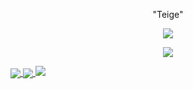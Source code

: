 <p align="center">"Teige"</p>
<p align="center"> 
  <img src="https://komarev.com/ghpvc/?username=tcrms"/> 
</p>

<p align="center">
  <a href="https://github.com/termed">
    <img src="[Discord Presence](https://lanyard-profile-readme.vercel.app/api/191149586054643712)(https://discord.com/users/191149586054643712)"/>
     </a>
</p>



<a href="https://github.com/termed">
  <img align="center" src="https://github-readme-stats.vercel.app/api/top-langs/?username=termed&layout=compact&theme=dark" />
  <a href="https://github.com/termed?tab=repositories">
<img align="center" src="https://github-readme-stats.vercel.app/api/?username=termed&title_color=4F8CC9&text_color=9f9f9f&show_icons=true&bg_color=00000000&hide_border=true&icon_color=4F8CC9&hide_title=true&count_private=true&include_all_commits=true" />
  <a href="https://github.com/termed?tab=repositories">
<img src="https://github-profile-trophy.vercel.app/api/pin/?username=termed&margin-w=25&margin-h=25&column=7&theme=darkhub" />
